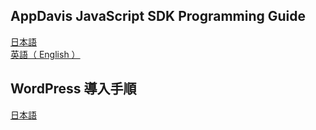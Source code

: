 ## AppDavis JavaScript SDK Programming Guide

[日本語](Programming_Guide.md)  
[英語（ English ）](Programming_Guide_English.md)

## WordPress 導入手順

[日本語](WordPress_Plugin.md)
